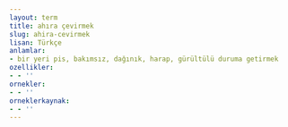 ```yaml
---
layout: term
title: ahıra çevirmek
slug: ahira-cevirmek
lisan: Türkçe
anlamlar:
- bir yeri pis, bakımsız, dağınık, harap, gürültülü duruma getirmek
ozellikler:
- - ''
ornekler:
- - ''
orneklerkaynak:
- - ''
---
```

